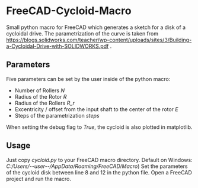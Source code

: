 # FreeCAD-Cycloid-Macro
 Small python macro for FreeCAD which generates a sketch for a disk of a cycloidal drive. The parametrization of the curve is taken from https://blogs.solidworks.com/teacher/wp-content/uploads/sites/3/Building-a-Cycloidal-Drive-with-SOLIDWORKS.pdf .

## Parameters
 Five parameters can be set by the user inside of the python macro:
 
 - Number of Rollers *N*
 - Radius of the Rotor *R*
 - Radius of the Rollers *R_r*
 - Excentricity / offset from the input shaft to the center of the rotor *E*
 - Steps of the parametrization *steps*

When setting the debug flag to *True*, the cycloid is also plotted in matplotlib.

## Usage
 Just copy *cycloid.py* to your FreeCAD macro directory. 
 Default on Windows: *C:/Users/--user--/AppData/Roaming/FreeCAD/Macro*)
 Set the parameters of the cycloid disk between line 8 and 12 in the python file.
 Open a FreeCAD project and run the macro.